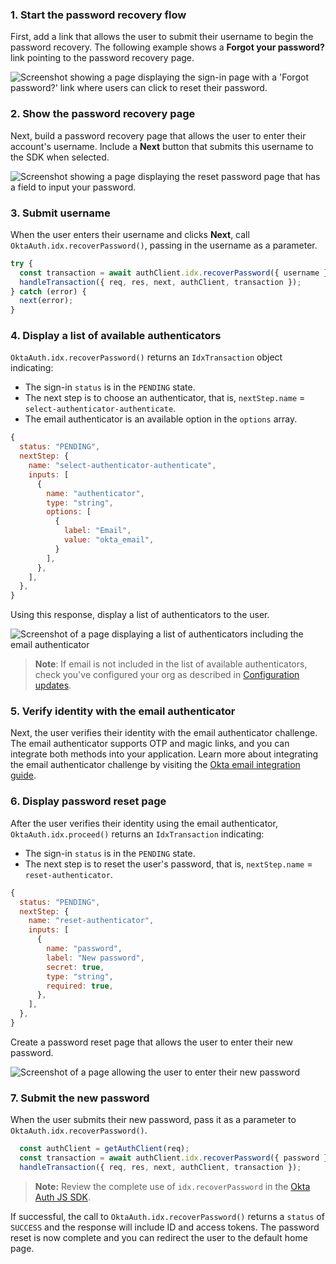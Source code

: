### 1. Start the password recovery flow

First, add a link that allows the user to submit their username to begin the password recovery. The following example shows a **Forgot your password?** link pointing to the password recovery page.

<div class="common-image-format bordered-image">

![Screenshot showing a page displaying the sign-in page with a 'Forgot password?' link where users can click to reset their password.](/img/oie-embedded-sdk/oie-embedded-sdk-use-case-simple-sign-on-screenshot-sign-in-nodejs.png)

</div>

### 2. Show the password recovery page

Next, build a password recovery page that allows the user to enter their account's username. Include a **Next** button that submits this username to the SDK when selected.

<div class="common-image-format bordered-image">

![Screenshot showing a page displaying the reset password page that has a field to input your password.](/img/oie-embedded-sdk/oie-embedded-sdk-use-case-pwd-recovery-screenshot-reset-nodejs.png)

</div>

### 3. Submit username

When the user enters their username and clicks **Next**, call `OktaAuth.idx.recoverPassword()`, passing in the username as a parameter.

```javascript
try {
  const transaction = await authClient.idx.recoverPassword({ username });
  handleTransaction({ req, res, next, authClient, transaction });
} catch (error) {
  next(error);
}
```

### 4. Display a list of available authenticators

`OktaAuth.idx.recoverPassword()` returns an `IdxTransaction` object indicating:

* The sign-in `status` is in the `PENDING` state.
* The next step is to choose an authenticator, that is, `nextStep.name` = `select-authenticator-authenticate`.
* The email authenticator is an available option in the `options` array.

```javascript
{
  status: "PENDING",
  nextStep: {
    name: "select-authenticator-authenticate",
    inputs: [
      {
        name: "authenticator",
        type: "string",
        options: [
          {
            label: "Email",
            value: "okta_email",
          }
        ],
      },
    ],
  },
}
```

Using this response, display a list of authenticators to the user.

<div class="common-image-format bordered-image">

![Screenshot of a page displaying a list of authenticators including the email authenticator](/img/oie-embedded-sdk/oie-embedded-sdk-use-case-pwd-recovery-screenshot-select-auth-nodejs.png)

</div>

> **Note**: If email is not included in the list of available authenticators, check you've configured your org as described in [Configuration updates](#configuration-updates).

### 5. Verify identity with the email authenticator

Next, the user verifies their identity with the email authenticator challenge. The email authenticator supports OTP and magic links, and you can integrate both methods into your application. Learn more about integrating the email authenticator challenge by visiting the [Okta email integration guide](/docs/guides/authenticators-okta-email/nodeexpress/main/#integrate-email-challenge-with-magic-links).

### 6. Display password reset page

After the user verifies their identity using the email authenticator, `OktaAuth.idx.proceed()` returns an `IdxTransaction` indicating:

* The sign-in `status` is in the `PENDING` state.
* The next step is to reset the user's password, that is, `nextStep.name` = `reset-authenticator`.

```javascript
{
  status: "PENDING",
  nextStep: {
    name: "reset-authenticator",
    inputs: [
      {
        name: "password",
        label: "New password",
        secret: true,
        type: "string",
        required: true,
      },
    ],
  },
}
```

Create a password reset page that allows the user to enter their new password.

<div class="common-image-format bordered-image">

![Screenshot of a page allowing the user to enter their new password](/img/oie-embedded-sdk/oie-embedded-sdk-use-case-pwd-recovery-screenshot-set-password-nodejs.png)

</div>

### 7. Submit the new password

When the user submits their new password, pass it as a parameter to `OktaAuth.idx.recoverPassword()`.


```javascript
  const authClient = getAuthClient(req);
  const transaction = await authClient.idx.recoverPassword({ password });
  handleTransaction({ req, res, next, authClient, transaction });
```

>**Note:** Review the complete use of `idx.recoverPassword` in the [Okta Auth JS SDK](https://github.com/okta/okta-auth-js/blob/master/docs/idx.md#idxrecoverpassword).

If successful, the call to `OktaAuth.idx.recoverPassword()` returns a `status` of `SUCCESS` and the response will include ID and access tokens. The password reset is now complete and you can redirect the user to the default home page.
